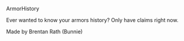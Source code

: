 ArmorHistory

Ever wanted to know your armors history? Only have claims right now.

Made by Brentan Rath (Bunnie)
